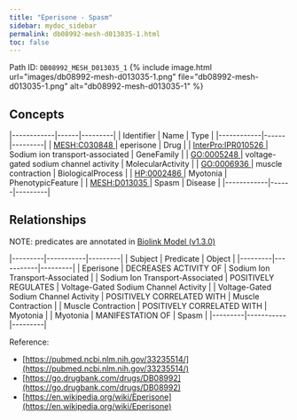 ```yaml
---
title: "Eperisone - Spasm"
sidebar: mydoc_sidebar
permalink: db08992-mesh-d013035-1.html
toc: false 
---
```



Path ID: `DB08992_MESH_D013035_1`
{% include image.html url="images/db08992-mesh-d013035-1.png" file="db08992-mesh-d013035-1.png" alt="db08992-mesh-d013035-1" %}

## Concepts

|------------|------|---------|
| Identifier | Name | Type    |
|------------|------|---------|
| <a href="https://identifiers.org/MESH:C030848">MESH:C030848 </a> | eperisone | Drug |
| <a href="https://identifiers.org/InterPro:IPR010526">InterPro:IPR010526 </a> | Sodium ion transport-associated | GeneFamily |
| <a href="https://identifiers.org/GO:0005248">GO:0005248 </a> | voltage-gated sodium channel activity | MolecularActivity |
| <a href="https://identifiers.org/GO:0006936">GO:0006936 </a> | muscle contraction | BiologicalProcess |
| <a href="https://identifiers.org/HP:0002486">HP:0002486 </a> | Myotonia | PhenotypicFeature |
| <a href="https://identifiers.org/MESH:D013035">MESH:D013035 </a> | Spasm | Disease |
|------------|------|---------|

## Relationships


NOTE: predicates are annotated in <a href="https://github.com/biolink/biolink-model/releases/tag/v1.3.0">Biolink Model (v1.3.0)</a>

|---------|-----------|---------|
| Subject | Predicate | Object  |
|---------|-----------|---------|
| Eperisone | DECREASES ACTIVITY OF | Sodium Ion Transport-Associated |
| Sodium Ion Transport-Associated | POSITIVELY REGULATES | Voltage-Gated Sodium Channel Activity |
| Voltage-Gated Sodium Channel Activity | POSITIVELY CORRELATED WITH | Muscle Contraction |
| Muscle Contraction | POSITIVELY CORRELATED WITH | Myotonia |
| Myotonia | MANIFESTATION OF | Spasm |
|---------|-----------|---------|

Reference: 
  - [https://pubmed.ncbi.nlm.nih.gov/33235514/](https://pubmed.ncbi.nlm.nih.gov/33235514/)
  - [https://go.drugbank.com/drugs/DB08992](https://go.drugbank.com/drugs/DB08992)
  - [https://en.wikipedia.org/wiki/Eperisone](https://en.wikipedia.org/wiki/Eperisone)
